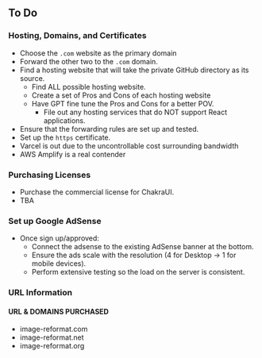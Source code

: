 ## To Do
### Hosting, Domains, and Certificates
* Choose the `.com` website as the primary domain
* Forward the other two to the `.com` domain.
* Find a hosting website that will take the private GitHub directory as its source.
  * Find ALL possible hosting website.
  * Create a set of Pros and Cons of each hosting website
  * Have GPT fine tune the Pros and Cons for a better POV.
    * File out any hosting services that do NOT support React applications.
* Ensure that the forwarding rules are set up and tested.
* Set up the `https` certificate.
* Varcel is out due to the uncontrollable cost surrounding bandwidth
* AWS Amplify is a real contender

### Purchasing Licenses
* Purchase the commercial license for ChakraUI.
* TBA

### Set up Google AdSense
* Once sign up/approved:
  * Connect the adsense to the existing AdSense banner at the bottom.
  * Ensure the ads scale with the resolution (4 for Desktop -> 1 for mobile devices).
  * Perform extensive testing so the load on the server is consistent.

### URL Information
#### URL & DOMAINS PURCHASED
* image-reformat.com
* image-reformat.net
* image-reformat.org
